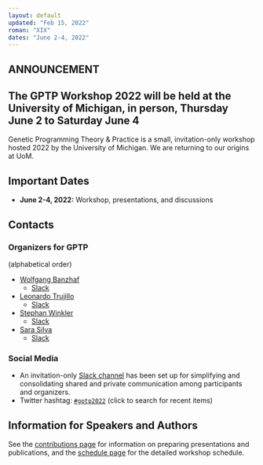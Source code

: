 ```yaml
---
layout: default
updated: "Feb 15, 2022"
roman: "XIX"
dates: "June 2-4, 2022"
---
```

## ANNOUNCEMENT
## The GPTP Workshop 2022 will be held at the University of Michigan, in person, Thursday June 2 to Saturday June 4

Genetic Programming Theory & Practice is a small, invitation-only workshop hosted 2022 by the University of Michigan. 
We are returning to our origins at UoM.

## Important Dates

- **June 2-4, 2022:** Workshop, presentations, and discussions

## Contacts

### Organizers for GPTP

(alphabetical order)

- [Wolfgang Banzhaf](http://www.cse.msu.edu/~banzhafw/)
    - [Slack](https://gptp-workshops.slack.com/messages/@wolfgang/)
- [Leonardo Trujillo](https://www.researchgate.net/lab/Leonardo-Trujillo-Lab)
    - [Slack](https://gptp-workshops.slack.com/messages/@leo-itt/)
- [Stephan Winkler](http://bioinformatics.fh-hagenberg.at/site/index.php?id=36)
    - [Slack](https://gptp-workshops.slack.com/messages/@stephan/)
- [Sara Silva](https://ciencias.ulisboa.pt/en/perfil/sgsilva)
    - [Slack](https://gptp-workshops.slack.com/messages/@sara)


### Social Media

- An invitation-only [Slack channel](http://gptp-workshops.slack.com) has been set up for simplifying and consolidating shared and private communication among participants and organizers.
- Twitter hashtag: [`#gptp2022`](https://twitter.com/search?f=tweets&q=%23gptp2022) (click to search for recent items)



## Information for Speakers and Authors

See the [contributions page](contributions.html) for information on preparing presentations and publications, and the [schedule page](schedule.html) for the detailed workshop schedule.

